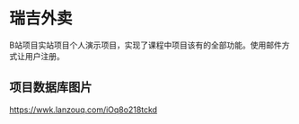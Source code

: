 # 瑞吉外卖

B站项目实站项目个人演示项目，实现了课程中项目该有的全部功能。使用邮件方式让用户注册。

## 项目数据库图片

https://wwk.lanzouq.com/iOq8o218tckd
